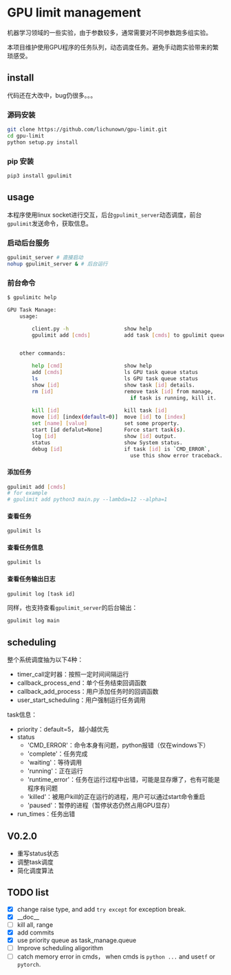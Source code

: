 # GPU limit management

机器学习领域的一些实验，由于参数较多，通常需要对不同参数跑多组实验。

本项目维护使用GPU程序的任务队列，动态调度任务。避免手动跑实验带来的繁琐感受。

## install

代码还在大改中，bug仍很多。。。

### 源码安装

```bash
git clone https://github.com/lichunown/gpu-limit.git
cd gpu-limit
python setup.py install
```

### pip 安装

```bash
pip3 install gpulimit
```

## usage

本程序使用linux socket进行交互，后台`gpulimit_server`动态调度，前台`gpulimit`发送命令，获取信息。

### 启动后台服务

```bash
gpulimit_server # 直接启动
nohup gpulimit_server & # 后台运行
```

### 前台命令

```bash
$ gpulimitc help

GPU Task Manage:
    usage:

        client.py -h                  show help
        gpulimit add [cmds]           add task [cmds] to gpulimit queue.


    other commands:

        help [cmd]                    show help
        add [cmds]                    ls GPU task queue status
        ls                            ls GPU task queue status
        show [id]                     show task [id] details.
        rm [id]                       remove task [id] from manage, 
        							  	if task is running, kill it.
        							  
        kill [id]                     kill task [id]
        move [id] [index(default=0)]  move [id] to [index]
        set [name] [value]            set some property.
        start [id defalut=None]       Force start task(s).
        log [id]                      show [id] output.
        status                        show System status.
        debug [id]                    if task [id] is `CMD_ERROR`, 
                                      	use this show error traceback.
```

#### 添加任务

```bash
gpulimit add [cmds]
# for example
# gpulimit add python3 main.py --lambda=12 --alpha=1
```

#### 查看任务

```bash
gpulimit ls
```

#### 查看任务信息

```bash
gpulimit ls
```

#### 查看任务输出日志

```bash
gpulimit log [task id]
```

同样，也支持查看`gpulimit_server`的后台输出：

```bash
gpulimit log main
```

## scheduling

整个系统调度抽为以下4种：

- timer_call定时器：按照一定时间间隔运行
- callback_process_end：单个任务结束回调函数
- callback_add_process：用户添加任务时的回调函数
- user_start_scheduling：用户强制运行任务调用

task信息：

- priority：default=5， 越小越优先
- status
  - 'CMD_ERROR'：命令本身有问题，python报错（仅在windows下）
  -  'complete'：任务完成
  - 'waiting'：等待调用
  -  'running'：正在运行
  - 'runtime_error'：任务在运行过程中出错，可能是显存爆了，也有可能是程序有问题
  -  'killed'：被用户kill的正在运行的进程，用户可以通过start命令重启
  - 'paused'：暂停的进程（暂停状态仍然占用GPU显存）
- run_times：任务出错

## V0.2.0

- 重写status状态
- 调整task调度
- 简化调度算法

## TODO list


- [x] change raise type, and add `try except` for exception break.
- [x] \_\_doc\_\_
- [ ] kill all, range
- [x] add commits
- [x] use priority queue as task_manage.queue
- [ ] Improve scheduling aligorithm
- [ ] catch memory error in cmds， when cmds is `python ...` and use`tf` or `pytorch`.